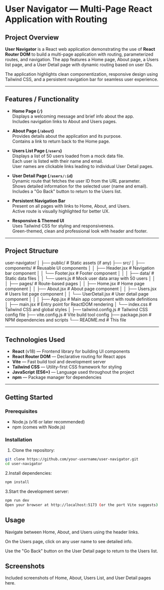 # User Navigator — Multi-Page React Application with Routing

## Project Overview

**User Navigator** is a React web application demonstrating the use of **React Router DOM** to build a multi-page application with routing, parameterized routes, and navigation. The app features a Home page, About page, a Users list page, and a User Detail page with dynamic routing based on user IDs.

The application highlights clean componentization, responsive design using Tailwind CSS, and a persistent navigation bar for seamless user experience.

---

## Features / Functionality

- **Home Page (`/`)**  
  Displays a welcoming message and brief info about the app.  
  Includes navigation links to About and Users pages.

- **About Page (`/about`)**  
  Provides details about the application and its purpose.  
  Contains a link to return back to the Home page.

- **Users List Page (`/users`)**  
  Displays a list of 50 users loaded from a mock data file.  
  Each user is listed with their name and email.  
  User names are clickable links leading to individual User Detail pages.

- **User Detail Page (`/users/:id`)**  
  Dynamic route that fetches the user ID from the URL parameter.  
  Shows detailed information for the selected user (name and email).  
  Includes a "Go Back" button to return to the Users list.

- **Persistent Navigation Bar**  
  Present on all pages with links to Home, About, and Users.  
  Active route is visually highlighted for better UX.

- **Responsive & Themed UI**  
  Uses Tailwind CSS for styling and responsiveness.  
  Green-themed, clean and professional look with header and footer.

---

## Project Structure

user-navigator/
│
├── public/ # Static assets (if any)
├── src/
│ ├── components/ # Reusable UI components
│ │ ├── Header.jsx # Navigation bar component
│ │ └── Footer.jsx # Footer component
│ │
│ ├── data/ # Static data files
│ │ └── users.js # Mock user data array with 50 users
│ │
│ ├── pages/ # Route-based pages
│ │ ├── Home.jsx # Home page component
│ │ ├── About.jsx # About page component
│ │ ├── Users.jsx # Users list page component
│ │ └── UserDetail.jsx # User detail page component
│ │
│ ├── App.jsx # Main app component with route definitions
│ ├── main.jsx # Entry point for ReactDOM rendering
│ └── index.css # Tailwind CSS and global styles
│
├── tailwind.config.js # Tailwind CSS config file
├── vite.config.js # Vite build tool config
├── package.json # NPM dependencies and scripts
└── README.md # This file


---

## Technologies Used

- **React** (v18) — Frontend library for building UI components
- **React Router DOM** — Declarative routing for React apps
- **Vite** — Fast build tool and development server
- **Tailwind CSS** — Utility-first CSS framework for styling
- **JavaScript (ES6+)** — Language used throughout the project
- **npm** — Package manager for dependencies

---

## Getting Started

### Prerequisites

- Node.js (v16 or later recommended)
- npm (comes with Node.js)

### Installation

1. Clone the repository:

```bash
git clone https://github.com/your-username/user-navigator.git
cd user-navigator
```

2.Install dependencies:

```bash
npm install
```
3.Start the development server:
```bash
npm run dev
Open your browser at http://localhost:5173 (or the port Vite suggests).
```
## Usage

Navigate between Home, About, and Users using the header links.

On the Users page, click on any user name to see detailed info.

Use the "Go Back" button on the User Detail page to return to the Users list.

## Screenshots
Included screenshots of Home, About, Users List, and User Detail pages here.